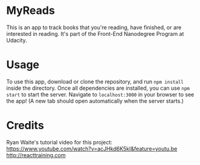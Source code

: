 # MyReads
This is an app to track books that you're reading, have finished, or are interested in reading. It's part of the Front-End Nanodegree Program at Udacity.

# Usage
To use this app, download or clone the repository, and run `npm install` inside the directory.
Once all dependencies are installed, you can use `npm start` to start the server.
Navigate to `localhost:3000` in your browser to see the app! (A new tab should open automatically when the server starts.)

# Credits

 Ryan Waite's tutorial video for this project: https://www.youtube.com/watch?v=acJHkd6K5kI&feature=youtu.be
 http://reacttraining.com
